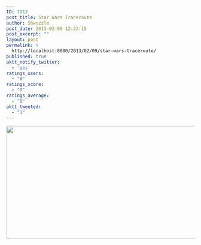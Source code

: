 ```yaml
---
ID: 1912
post_title: Star Wars Traceroute
author: Shwuzzle
post_date: 2013-02-09 12:22:15
post_excerpt: ""
layout: post
permalink: >
  http://localhost:8080/2013/02/09/star-wars-traceroute/
published: true
aktt_notify_twitter:
  - 'yes'
ratings_users:
  - "0"
ratings_score:
  - "0"
ratings_average:
  - "0"
aktt_tweeted:
  - "1"
---
```

<a href="http://shwuzzle.com/wp-content/uploads/2013/02/star_wars_traceroute.jpg"><img class="alignnone  wp-image-1913" title="star_wars_traceroute" src="http://shwuzzle.com/wp-content/uploads/2013/02/star_wars_traceroute.jpg" alt="" width="512" height="301" /></a>